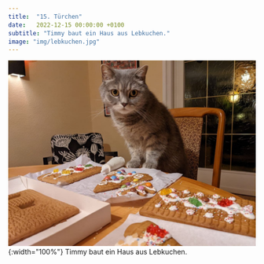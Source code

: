 ```yaml
---
title:  "15. Türchen"
date:   2022-12-15 00:00:00 +0100
subtitle: "Timmy baut ein Haus aus Lebkuchen."
image: "img/lebkuchen.jpg"
---
```


![Timmy](../img/lebkuchen.jpg){:width="100%"}
Timmy baut ein Haus aus Lebkuchen.